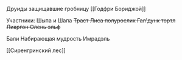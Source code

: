 Друиды защищавшие гробницу [[Годфри Бориджой]]

Участники:
Шыпа и Шапа
~~Траст Лиса полурослик
Гал'дунк тортл
Лиаргон Олень эльф~~

Бали Набирающая мудрость
Имрадэль

[[Сиренгринский лес]]
